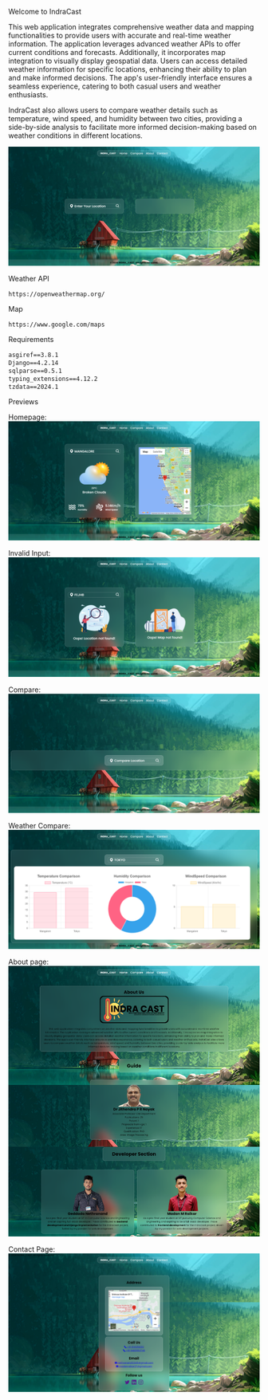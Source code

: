 Welcome to IndraCast

This web application integrates comprehensive weather data and mapping functionalities to provide users with accurate and real-time weather information. The application leverages advanced weather APIs to offer current conditions and forecasts. Additionally, it incorporates map integration to visually display geospatial data. Users can access detailed weather information for specific locations, enhancing their ability to plan and make informed decisions. The app's user-friendly interface ensures a seamless experience, catering to both casual users and weather enthusiasts.

IndraCast also allows users to compare weather details such as temperature, wind speed, and humidity between two cities, providing a side-by-side analysis to facilitate more informed decision-making based on weather conditions in different locations.

![Preview](/Screenshots/Homepage.png)

Weather API
```
https://openweathermap.org/
```

Map 
```
https://www.google.com/maps
```

Requirements
```
asgiref==3.8.1
Django==4.2.14
sqlparse==0.5.1
typing_extensions==4.12.2
tzdata==2024.1
```

Previews

Homepage:
![Preview1](/Screenshots/Weather%20Forecast.png)

Invalid Input:
![Preview2](/Screenshots/Invalid%20Input.png)

Compare:
![Preview2](/Screenshots/Compare%20Page.png)

Weather Compare:
![Preview3](/Screenshots/Weather%20Compare.png)

About page:
![Preview4](/Screenshots/About%20Page.png)

Contact Page:
![Preview5](/Screenshots/Contact%20Page.png)